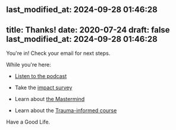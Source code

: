 last_modified_at: 2024-09-28 01:46:28
---
title: Thanks!
date: 2020-07-24
draft: false
last_modified_at: 2024-09-28 01:46:28
---

You're in! Check your email for next steps.

While you're here:

*   [Listen to the podcast](https://transformativeprincipal.org)
    
*   Take the [impact survey](/impact)
    
*   Learn about [the Mastermind](https://transformativeprincipal.com)
    
*   Learn about the [Trauma-informed course](http://jethrojones.com/trauma)


Have a Good Life.

